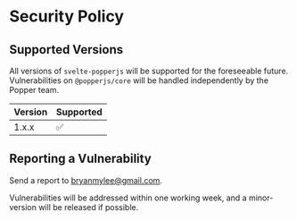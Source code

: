 # Security Policy

## Supported Versions

All versions of `svelte-popperjs` will be supported for the foreseeable future. Vulnerabilities on `@popperjs/core` will be handled independently by the Popper team.

| Version | Supported          |
| ------- | ------------------ |
| 1.x.x   | :white_check_mark: |

## Reporting a Vulnerability

Send a report to [bryanmylee@gmail.com](mailto:bryanmylee@gmail.com?subject=svelte-popperjs%20Vulnerability).

Vulnerabilities will be addressed within one working week, and a minor-version will be released if possible.
